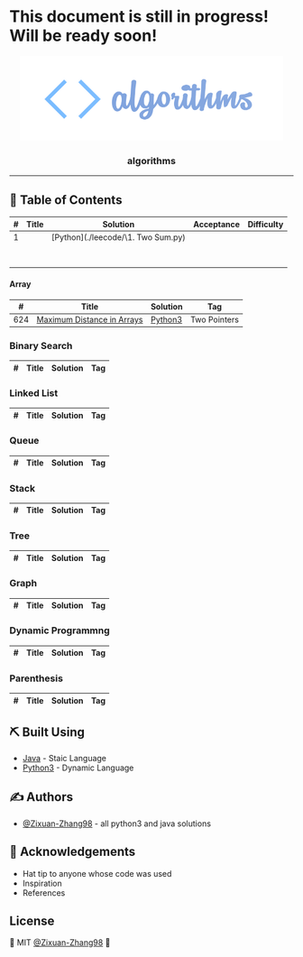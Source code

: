 # This document is still in progress! Will be ready soon!


<p align="center">
  <a href="" rel="noopener">
 <img height=150px src="/logo.png" alt="algorithms"></a>
</p>

<h3 align="center">algorithms</h3>

<!-- <div align="center">

  [![Status](https://img.shields.io/badge/status-active-success.svg)]() 
  [![GitHub Issues](https://img.shields.io/github/issues/kylelobo/The-Documentation-Compendium.svg)](https://github.com/kylelobo/The-Documentation-Compendium/issues)
  [![GitHub Pull Requests](https://img.shields.io/github/issues-pr/kylelobo/The-Documentation-Compendium.svg)](https://github.com/kylelobo/The-Documentation-Compendium/pulls)
  [![License](https://img.shields.io/badge/license-MIT-blue.svg)](/LICENSE)

</div> -->

---

<!-- <p align="center"> Few lines describing your project.
    <br> 
</p>

## 📝 Table of Contents
- [About](#about)
- [Getting Started](#getting_started)
- [Deployment](#deployment)
- [Usage](#usage)
- [Built Using](#built_using)
- [TODO](../TODO.md)
- [Contributing](../CONTRIBUTING.md)
- [Authors](#authors)
- [Acknowledgments](#acknowledgement)

## 🧐 About <a name = "about"></a>
Write about 1-2 paragraphs describing the purpose of your project.

## 🏁 Getting Started <a name = "getting_started"></a>
These instructions will get you a copy of the project up and running on your local machine for development and testing purposes. See [deployment](#deployment) for notes on how to deploy the project on a live system.

### Prerequisites
What things you need to install the software and how to install them.

```
Give examples
```

### Installing
A step by step series of examples that tell you how to get a development env running.

Say what the step will be

```
Give the example
```

And repeat

```
until finished
```

End with an example of getting some data out of the system or using it for a little demo. -->

## 🎈 Table of Contents <a name="usage"></a>
<!-- Add notes about how to use the system. -->

| #    | Title | Solution | Acceptance | Difficulty |
| ---- | ----- | -------- | ---------- | ---------- |
| 1    |       | [Python](./leecode/\1. Two Sum.py) |            |            |
|      |       |          |            |            |
|      |       |          |            |            |
|      |       |          |            |            |
|      |       |          |            |            |
|      |       |          |            |            |
|      |       |          |            |            |
|      |       |          |            |            |
|      |       |          |            |            |






#### Array
|  #  | Title | Solution | Tag |
| --- | ----- | -------- | --- |
|624| [Maximum Distance in Arrays](https://leetcode.com/problems/maximum-distance-in-arrays/description/) | [Python3](./array/624.py)| Two Pointers|

### Binary Search
|  #  | Title | Solution | Tag |
| --- | ----- | -------- | --- |

### Linked List
|  #  | Title | Solution | Tag |
| --- | ----- | -------- | --- |

### Queue
|  #  | Title | Solution | Tag |
| --- | ----- | -------- | --- |

### Stack
|  #  | Title | Solution | Tag |
| --- | ----- | -------- | --- |

### Tree
|  #  | Title | Solution | Tag |
| --- | ----- | -------- | --- |

### Graph
|  #  | Title | Solution | Tag |
| --- | ----- | -------- | --- |

### Dynamic Programmng
|  #  | Title | Solution | Tag |
| --- | ----- | -------- | --- |

### Parenthesis
|  #  | Title | Solution | Tag |
| --- | ----- | -------- | --- |



## ⛏️ Built Using <a name = "built_using"></a>
- [Java](https://www.mongodb.com/) - Staic Language
- [Python3](https://expressjs.com/) - Dynamic Language

## ✍️ Authors <a name = "authors"></a>
- [@Zixuan-Zhang98](https://github.com/Zixuan-Zhang98) - all python3 and java solutions

## 🎉 Acknowledgements <a name = "acknowledgement"></a>
- Hat tip to anyone whose code was used
- Inspiration
- References

## License

🌱 MIT [@Zixuan-Zhang98](https://github.com/Zixuan-Zhang98) 🌱
